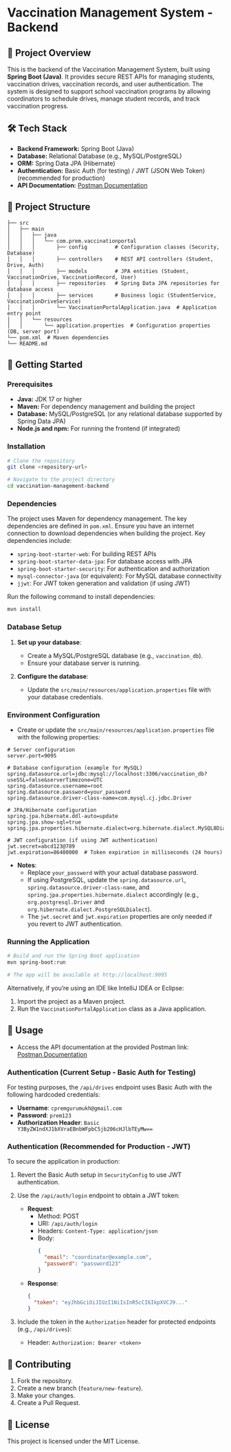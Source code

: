 # Vaccination Management System - Backend

## 🚀 Project Overview

This is the backend of the Vaccination Management System, built using **Spring Boot (Java)**. It provides secure REST APIs for managing students, vaccination drives, vaccination records, and user authentication. The system is designed to support school vaccination programs by allowing coordinators to schedule drives, manage student records, and track vaccination progress.

## 🛠️ Tech Stack

* **Backend Framework:** Spring Boot (Java)
* **Database:** Relational Database (e.g., MySQL/PostgreSQL)
* **ORM:** Spring Data JPA (Hibernate)
* **Authentication:** Basic Auth (for testing) / JWT (JSON Web Token) (recommended for production)
* **API Documentation:** [Postman Documentation](https://documenter.getpostman.com/view/6868293/2sB2jAa7hR)

## 📁 Project Structure

```
├── src
│   ├── main
│   │   ├── java
│   │   │   └── com.prem.vaccinationportal
│   │   │       ├── config         # Configuration classes (Security, Database)
│   │   │       ├── controllers    # REST API controllers (Student, Drive, Auth)
│   │   │       ├── models         # JPA entities (Student, VaccinationDrive, VaccinationRecord, User)
│   │   │       ├── repositories   # Spring Data JPA repositories for database access
│   │   │       ├── services       # Business logic (StudentService, VaccinationDriveService)
│   │   │       └── VaccinationPortalApplication.java  # Application entry point
│   │   └── resources
│   │       └── application.properties  # Configuration properties (DB, server port)
└── pom.xml  # Maven dependencies
└── README.md
```

## 🚀 Getting Started

### Prerequisites

* **Java:** JDK 17 or higher
* **Maven:** For dependency management and building the project
* **Database:** MySQL/PostgreSQL (or any relational database supported by Spring Data JPA)
* **Node.js and npm:** For running the frontend (if integrated)

### Installation

```bash
# Clone the repository
git clone <repository-url>

# Navigate to the project directory
cd vaccination-management-backend
```

### Dependencies

The project uses Maven for dependency management. The key dependencies are defined in `pom.xml`. Ensure you have an internet connection to download dependencies when building the project. Key dependencies include:

- `spring-boot-starter-web`: For building REST APIs
- `spring-boot-starter-data-jpa`: For database access with JPA
- `spring-boot-starter-security`: For authentication and authorization
- `mysql-connector-java` (or equivalent): For MySQL database connectivity
- `jjwt`: For JWT token generation and validation (if using JWT)

Run the following command to install dependencies:

```bash
mvn install
```

### Database Setup

1. **Set up your database**:
   - Create a MySQL/PostgreSQL database (e.g., `vaccination_db`).
   - Ensure your database server is running.

2. **Configure the database**:
   - Update the `src/main/resources/application.properties` file with your database credentials.

### Environment Configuration

* Create or update the `src/main/resources/application.properties` file with the following properties:

```properties
# Server configuration
server.port=9095

# Database configuration (example for MySQL)
spring.datasource.url=jdbc:mysql://localhost:3306/vaccination_db?useSSL=false&serverTimezone=UTC
spring.datasource.username=root
spring.datasource.password=your_password
spring.datasource.driver-class-name=com.mysql.cj.jdbc.Driver

# JPA/Hibernate configuration
spring.jpa.hibernate.ddl-auto=update
spring.jpa.show-sql=true
spring.jpa.properties.hibernate.dialect=org.hibernate.dialect.MySQL8Dialect

# JWT configuration (if using JWT authentication)
jwt.secret=abcd123@789
jwt.expiration=86400000  # Token expiration in milliseconds (24 hours)
```

- **Notes**:
  - Replace `your_password` with your actual database password.
  - If using PostgreSQL, update the `spring.datasource.url`, `spring.datasource.driver-class-name`, and `spring.jpa.properties.hibernate.dialect` accordingly (e.g., `org.postgresql.Driver` and `org.hibernate.dialect.PostgreSQLDialect`).
  - The `jwt.secret` and `jwt.expiration` properties are only needed if you revert to JWT authentication.

### Running the Application

```bash
# Build and run the Spring Boot application
mvn spring-boot:run

# The app will be available at http://localhost:9095
```

Alternatively, if you’re using an IDE like IntelliJ IDEA or Eclipse:
1. Import the project as a Maven project.
2. Run the `VaccinationPortalApplication` class as a Java application.

## 📝 Usage

* Access the API documentation at the provided Postman link:  
  [Postman Documentation](https://documenter.getpostman.com/view/6868293/2sB2jAa7hR)

### Authentication (Current Setup - Basic Auth for Testing)

For testing purposes, the `/api/drives` endpoint uses Basic Auth with the following hardcoded credentials:

- **Username**: `cpremgurumukh@gmail.com`
- **Password**: `prem123`
- **Authorization Header**: `Basic Y3ByZW1ndXJ1bXVraEBnbWFpbC5jb206cHJlbTEyMw==`

### Authentication (Recommended for Production - JWT)

To secure the application in production:
1. Revert the Basic Auth setup in `SecurityConfig` to use JWT authentication.
2. Use the `/api/auth/login` endpoint to obtain a JWT token:

   - **Request**:
     - Method: POST
     - URI: `/api/auth/login`
     - Headers: `Content-Type: application/json`
     - Body:
       ```json
       {
         "email": "coordinator@example.com",
         "password": "password123"
       }
       ```
   - **Response**:
     ```json
     {
       "token": "eyJhbGciOiJIUzI1NiIsInR5cCI6IkpXVCJ9..."
     }
     ```

3. Include the token in the `Authorization` header for protected endpoints (e.g., `/api/drives`):
   - Header: `Authorization: Bearer <token>`

## 🤝 Contributing

1. Fork the repository.
2. Create a new branch (`feature/new-feature`).
3. Make your changes.
4. Create a Pull Request.

## 📄 License

This project is licensed under the MIT License.
